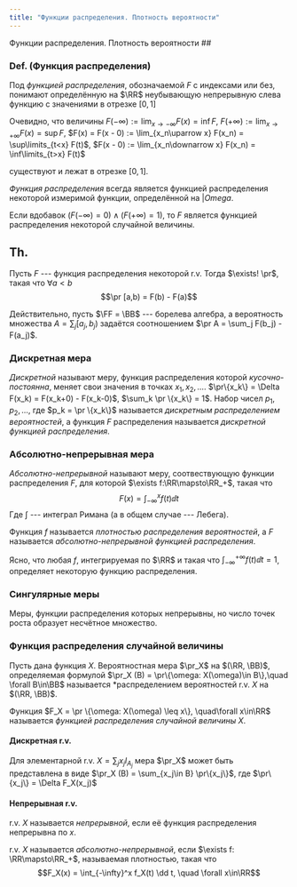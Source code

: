 ```yaml
---
title: "Функции распределения. Плотность вероятности"
---
```

Функции распределения. Плотность вероятности ##

### Def. (Функция распределения) ###
Под *функцией распределения*, обозначаемой $F$ с индексами или без,
понимают определённую на $\RR$ неубывающую непрерывную слева функцию
с значениями в отрезке $[0,1]$

Очевидно, что величины
$F(-\infty) := \lim_{x\to -\infty} F(x) = \inf F$,
$F(+\infty) := \lim_{x\to +\infty} F(x) = \sup F$,
$F(x) = F(x - 0) := \lim_{x_n\uparrow x} F(x_n) = \sup\limits_{t<x} F(t)$,
$F(x - 0) := \lim_{x_n\downarrow x} F(x_n) = \inf\limits_{t>x} F(t)$

существуют и лежат в отрезке $[0,1]$.

*Функция распределения* всегда является функцией распределения некоторой измеримой функции,
определённой на $|Omega$.

Если вдобавок $(F(-\infty) = 0) \land (F(+\infty) = 1)$,
то $F$ является функцией распределения некоторой случайной величины.

Th.
----
Пусть $F$ --- функция распределения некоторой r.v.
Тогда $\exists! \pr$, такая что $\forall a<b$ $$\pr [a,b) = F(b) - F(a)$$

Действительно, пусть $\FF = \BB$ --- борелева алгебра,
а вероятность множества $A = \sum_j [a_j,b_j)$ задаётся соотношением $\pr A = \sum_j F(b_j) - F(a_j)$.


### Дискретная мера ###
*Дискретной* называют меру, функция распределения которой *кусочно-постоянна*,
меняет свои значения в точках $x_1, x_2, \ldots$.
$\pr\{x_k\} = \Delta F(x_k) = F(x_k+0) - F(x_k-0)$,
$\sum_k \pr \{x_k\} = 1$.
Набор чисел $p_1, p_2, \ldots$, где $p_k = \pr \{x_k\}$ называется *дискретным распределением вероятностей*,
а функция $F$ распределения называется *дискретной функцией распределения*.


### Абсолютно-непрерывная мера ###
*Абсолютно-непрерывной* называют меру, соотвествующую функции распределения $F$,
для которой $\exists f:\RR\mapsto\RR_+$, такая что
$$ F(x) = \int_{-\infty}^x f(t) \dd t$$
Где $\int$ --- интеграл Римана (а в общем случае --- Лебега).

Функция $f$ называется *плотностью распределения вероятностей*,
а $F$ называется *абсолютно-непрерывной функцией распределения*.

Ясно, что любая $f$, интегрируемая по $\RR$ и такая что $\int_{-\infty}^{+\infty} f(t) \dd t = 1$,
определяет некоторую функцию распределения.


### Сингулярные меры ###
Меры, функции распределения которых непрерывны, но число точек роста образует несчётное множество.

### Функция распределения случайной величины ###
Пусть дана функция $X$.
Вероятностная мера $\pr_X$ на $(\RR, \BB)$, определяемая формулой
$\pr_X (B) = \pr\{\omega: X(\omega)\in B\},\quad \forall B\in\BB$
называется *распределением вероятностей r.v. $X$ на $(\RR, \BB)$.

Функция $F_X = \pr \{\omega: X(\omega) \leq x\}, \quad\forall x\in\RR$
называется *функцией распределения случайной величины $X$*.

#### Дискретная r.v.
Для элементарной r.v. $X = \sum_j x_j I_{A_j}$
мера $\pr_X$ может быть представлена в виде $\pr_X (B) = \sum_{x_j\in B} \pr\{x_j\}$,
где $\pr\{x_j\} = \Delta F_X(x_j)$

#### Непрерывная r.v.
r.v. $X$ называется *непрерывной*, если её функция распределения непрерывна по $x$.

r.v. $X$ называется *абсолютно-непрерывной*, если
$\exists f: \RR\mapsto\RR_+$, называемая плотностью, такая что
$$F_X(x) = \int_{-\infty}^x f_X(t) \dd t, \quad \forall x\in\RR$$
